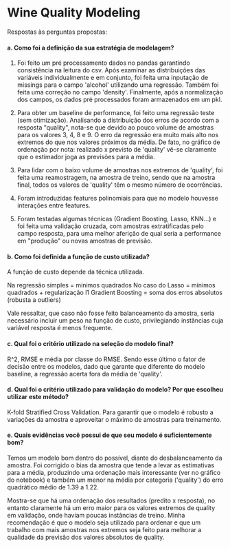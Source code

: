 # Wine Quality Modeling

Respostas às perguntas propostas:

#### a. Como foi a definição da sua estratégia de modelagem?

1. Foi feito um pré processamento dados no pandas garantindo consistência na leitura do csv. Após examinar as distribuições das variáveis individualmente e em conjunto, foi feita uma inputação de missings para o campo 'alcohol' utilizando uma regressão. Também foi feita uma correção no campo 'density'. Finalmente, após a normalização dos campos, os dados pré processados foram armazenados em um pkl.

2. Para obter um baseline de performance, foi feito uma  regressão teste (sem otimização). Analisando a distribuição dos erros de acordo com a resposta "quality", nota-se que devido ao pouco volume de amostras para os valores 3, 4, 8 e 9. O erro da regressão era muito mais alto nos extremos do que nos valores próximos da média. De fato, no gráfico de ordenação por nota: realizado x previsto de 'quality' vê-se claramente que o estimador joga as previsões para a média.

3. Para lidar com o baixo volume de amostras nos extremos de 'quality', foi feita uma reamostragem, na amostra de treino, sendo que na amostra final, todos os valores de 'quality' têm o mesmo número de ocorrências.

4. Foram introduzidas features polinomiais para que no modelo houvesse interações entre features.

5. Foram testadas algumas técnicas (Gradient Boosting, Lasso, KNN...) e foi feita uma validação cruzada, com amostras extratificadas pelo campo resposta, para uma melhor aferição de qual seria a performance em "produção" ou novas amostras de previsão.

#### b. Como foi definida a função de custo utilizada?

A função de custo depende da técnica utilizada.

Na regressão simples = mínimos quadrados
No caso do Lasso = mínimos quadrados + regularização l1
Gradient Boosting = soma dos erros absolutos (robusta a outliers)

Vale ressaltar, que caso não fosse feito balanceamento da amostra, seria necessário incluir um peso na função de custo, privilegiando instâncias cuja variável resposta é menos frequente.

#### c. Qual foi o critério utilizado na seleção do modelo final?

R^2, RMSE e média por classe do RMSE. Sendo esse último o fator de decisão entre os modelos, dado que garante que diferente do modelo baseline, a regressão acerta fora da média de 'quality'.

#### d. Qual foi o critério utilizado para validação do modelo? Por que escolheu utilizar este método?

K-fold Stratified Cross Validation. Para garantir que o modelo é robusto 
a variações da amostra e aproveitar o máximo de amostras para treinamento.

#### e. Quais evidências você possui de que seu modelo é suficientemente bom?

Temos um modelo bom dentro do possível, diante do desbalanceamento da amostra. Foi corrigido o bias da amostra que tende a levar as estimativas para a média, produzindo uma ordenação mais interessante (ver no gráfico do notebook) e também um menor na média por categoria ('quality') do erro quadrático médio de 1.39 a 1.22.

Mostra-se que há uma ordenação dos resultados (predito x resposta), no entanto claramente há um erro maior para os valores extremos de quality em validação, onde haviam poucas instâncias de treino. Minha recomendação é que o modelo seja utilizado para ordenar e que um trabalho com mais amostras nos extremos seja feito para melhorar a qualidade da previsão dos valores absolutos de quality.
